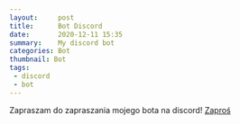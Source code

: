 ```yaml
---
layout:     post
title:      Bot Discord
date:       2020-12-11 15:35
summary:    My discord bot
categories: Bot
thumbnail: Bot
tags:
 - discord
 - bot
---
```


Zapraszam do zapraszania mojego bota na discord!
[Zaproś](https://discord.com/oauth2/authorize?client_id=717108818441666586&permissions=37080128&scope=bot)

